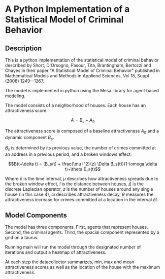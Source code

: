 # A Python Implementation of a Statistical Model of Criminal Behavior

## Description

This is a python implementation of the statistical model of criminal behavior described by Short, D'Orsogno, Pasour, Tita, Brantingham, Bertozzi and Chayes in their paper "A Statistical Model of Criminal Behavior" published in Mathematical Models and Methods in Appliend Sciences, Vol 18, Suppl (2008) 1249--1267.

The model is implemented in python using the Mesa library for agent based modeling.

The model consists of a neighborhood of houses.  Each house has an attractiveness score:

$$A = B_s + A_0$$

The attractiveness score is composed of a baseline attractiveness $A_0$ and a dynamic component $B_s$.

$B_s$ is determined by its previous value, the number of crimes committed at an address in a previous period, and a broken windows effect:

$$B(t+\delta t) =  (B_s(t) + \frac{\mu l^2}{z} \Delta B_s(t))(1-\omega \delta t)+\theta E_s(t)$$

Where $\delta$ is the time interval, $\mu$ describes how attractiveness spreads due to the broken window effect, $l$ is the distance between houses, $\Delta$ is the discrete Laplacian operator, $z$ is the number of houses around any single house (in this case 4), $\omega$ describes attractiveness decay, $\theta$ measures the attractiveness increase for crimes committed at a location in the interval $\delta t$.

## Model Components

The model has three components.  First, agents that represent houses.  Second, the criminal agents.  Third, the spacial component represented by a grid on a taurus. 

Running main will run the model through the designated number of iterations and output a heatmap of attractiveness.  

At each step the datacollector summarizes, min, max and mean attractiveness scores as well as the location of the house with the maximum attractiveness.  




```python

```

